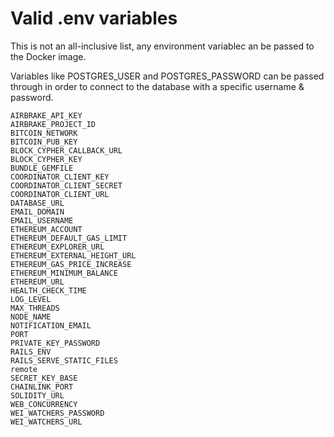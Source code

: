 # Valid .env variables 

This is not an all-inclusive list, any environment variablec an be passed to the Docker image.

Variables like POSTGRES_USER and POSTGRES_PASSWORD can be passed through in order to connect to the database with a specific username & password.

```script
AIRBRAKE_API_KEY
AIRBRAKE_PROJECT_ID
BITCOIN_NETWORK
BITCOIN_PUB_KEY
BLOCK_CYPHER_CALLBACK_URL
BLOCK_CYPHER_KEY
BUNDLE_GEMFILE
COORDINATOR_CLIENT_KEY
COORDINATOR_CLIENT_SECRET
COORDINATOR_CLIENT_URL
DATABASE_URL
EMAIL_DOMAIN
EMAIL_USERNAME
ETHEREUM_ACCOUNT
ETHEREUM_DEFAULT_GAS_LIMIT
ETHEREUM_EXPLORER_URL
ETHEREUM_EXTERNAL_HEIGHT_URL
ETHEREUM_GAS_PRICE_INCREASE
ETHEREUM_MINIMUM_BALANCE
ETHEREUM_URL
HEALTH_CHECK_TIME
LOG_LEVEL
MAX_THREADS
NODE_NAME
NOTIFICATION_EMAIL
PORT
PRIVATE_KEY_PASSWORD
RAILS_ENV
RAILS_SERVE_STATIC_FILES
remote
SECRET_KEY_BASE
CHAINLINK_PORT
SOLIDITY_URL
WEB_CONCURRENCY
WEI_WATCHERS_PASSWORD
WEI_WATCHERS_URL
```
